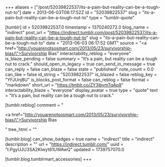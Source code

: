 +++
aliases = ["/post/52039822537/its-a-pain-but-reality-can-be-a-tough-nut-to"]
date = 2013-06-03T06:17:52Z
id = "52039822537"
slug = "its-a-pain-but-reality-can-be-a-tough-nut-to"
type = "tumblr-quote"

[tumblr]
id = 52039822537.0
timestamp = 1370240272.0
blog_name = "indirect"
post_url = "https://indirect.tumblr.com/post/52039822537/its-a-pain-but-reality-can-be-a-tough-nut-to"
slug = "its-a-pain-but-reality-can-be-a-tough-nut-to"
date = "2013-06-03 06:17:52 GMT"
source = "<a href=\"http://youarenotsosmart.com/2013/05/23/survivorship-bias/\">Survivorship Bias</a>"
interactability_reblog = "everyone"
is_blaze_pending = false
summary = "It’s a pain, but reality can be a tough nut to crack."
should_open_in_legacy = true
can_send_in_message = true
can_reply = false
can_blaze = false
state = "published"
note_count = 0.0
can_like = false
id_string = "52039822537"
is_blazed = false
reblog_key = "YFJUnj8U"
is_blocks_post_format = false
can_reblog = false
format = "markdown"
short_url = "https://tmblr.co/ZY3jbymTqAp9"
interactability_blaze = "everyone"
display_avatar = true
type = "quote"
text = "It’s a pain, but reality can be a tough nut to crack."

[tumblr.reblog]
comment = "<p><a href=\"http://youarenotsosmart.com/2013/05/23/survivorship-bias/\">Survivorship Bias</a></p>"
tree_html = ""

[tumblr.blog]
can_show_badges = true
name = "indirect"
title = "indirect"
description = ""
url = "https://indirect.tumblr.com/"
uuid = "t:PgyUJU3SA2Klwyt81UWAwQ"
updated = 1739757070.0

[tumblr.blog.tumblrmart_accessories]
+++

